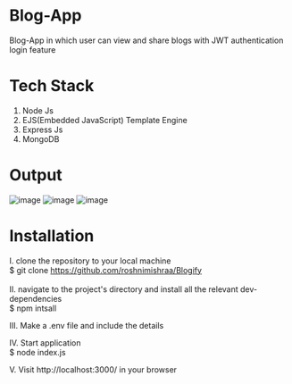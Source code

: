 # Blog-App
Blog-App in which user can view and share blogs with JWT authentication login feature

# Tech Stack 
1. Node Js
2. EJS(Embedded JavaScript) Template Engine
2. Express Js
3. MongoDB

# Output
![image](https://github.com/roshnimishraa/Blogify/assets/121380696/1676bb95-9c21-45cc-834e-6dd874500352)
![image](https://github.com/roshnimishraa/Blogify/assets/121380696/32a51276-eebb-4ffe-bdf8-c8720c573fcf)
![image](https://github.com/roshnimishraa/Blogify/assets/121380696/894196f0-adaa-4171-b061-8809f087b371)

# Installation 
I. clone the repository to your local machine <br />
$ git clone https://github.com/roshnimishraa/Blogify <br/>
<br />
II. navigate to the project's directory and install all the relevant dev-dependencies <br />
$ npm intsall <br />

III.  Make a .env file and include the details<br/>

IV. Start application <br />
$ node index.js    <br />

V. Visit http://localhost:3000/ in your browser

